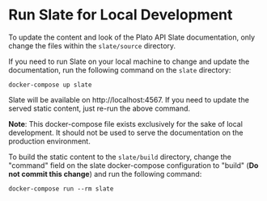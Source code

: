 # Run Slate for Local Development

To update the content and look of the Plato API Slate documentation, only change the files within the `slate/source` directory.

If you need to run Slate on your local machine to change and update the documentation, run the following command on the `slate` directory:

```shell
docker-compose up slate
```

Slate will be available on http://localhost:4567. If you need to update the served static content, just re-run the above command.

**Note**: This docker-compose file exists exclusively for the sake of local development. It should not be used to serve the documentation on the production environment.

To build the static content to the `slate/build` directory, change the "command" field on the slate docker-compose configuration to "build" (**Do not commit this change**) and run the following command:

```shell
docker-compose run --rm slate
```